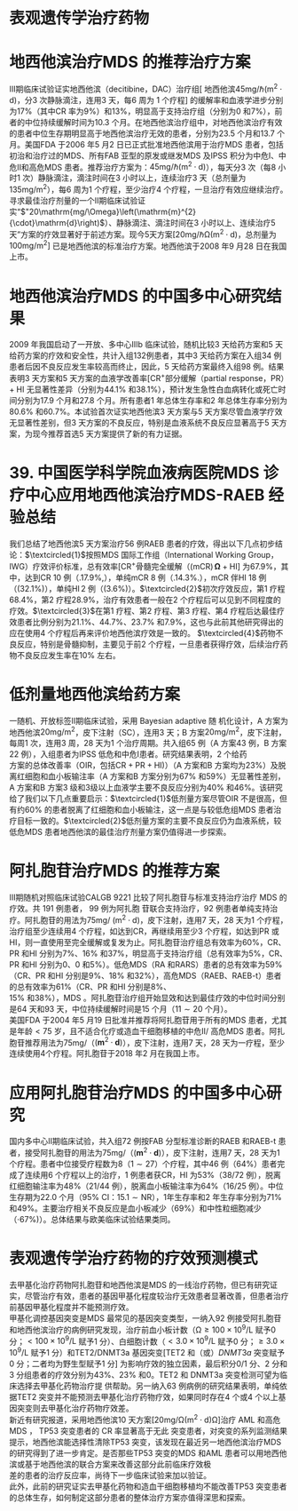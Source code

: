 # 表观遗传学治疗药物  
#  地西他滨治疗MDS 的推荐治疗方案  
Ⅲ期临床试验证实地西他滨（decitibine，DAC）治疗组[ 地西他滨$45\mathrm{{mg/\hbar\left(m^{2}{\cdot}d\right)}}$，分3 次静脉滴注，连用3 天，每6 周为 1 个疗程] 的缓解率和血液学进步分别为$17\%$（其中CR 率为$9\%$）和$13\%$，明显高于支持治疗组（分别为0 和$7\%$），前者的中位持续缓解时间为10.3 个月。在地西他滨治疗组中，对地西他滨治疗有效的患者中位生存期明显高于地西他滨治疗无效的患者，分别为23.5 个月和13.7 个月。美国FDA 于2006 年5 月2 日已正式批准地西他滨用于治疗MDS 患者，包括初治和治疗过的MDS、所有FAB 亚型的原发或继发MDS 及IPSS 积分为中危Ⅰ、中危Ⅱ和高危MDS 患者。推荐治疗方案为：$45\mathrm{{mg/\hbar\left(m^{2}{\cdot}d\right)}}$），每天分3 次（每8 小时1 次）静脉滴注，滴注时间在3 小时以上，连续治疗3 天（总剂量为$135\mathrm{mg/m^{2}}$），每6 周为1 个疗程，至少治疗4 个疗程，一旦治疗有效应继续治疗。寻求最佳治疗剂量的一个Ⅱ期临床试验证实“$"20\mathrm{mg/\Omega}\left(\mathrm{m}^{2}{\cdot}\mathrm{d}\right)$）、静脉滴注、滴注时间在3 小时以上、连续治疗5 天”方案的疗效显著好于前述方案。现今5天方案$[20\mathrm{{mg/\hbar\Omega}}\left(\mathrm{{m}}^{2}{\cdot}\mathrm{{d}}\right)$，总剂量为$100\mathrm{mg/m^{2}}]$ 已是地西他滨的标准治疗方案。地西他滨于2008 年9 月28 日在我国上市。  
#  地西他滨治疗MDS 的中国多中心研究结果  
2009 年我国启动了一开放、多中心Ⅲb 临床试验，随机比较3 天给药方案和5 天给药方案的疗效和安全性，共计入组132例患者，其中3 天给药方案在入组34 例患者后因不良反应发生率较高而终止，因此，5 天给药方案最终入组98 例。结果表明3 天方案和5 天方案的血液学改善率[CR$^+$部分缓解（partial response，PR）$+\;\mathrm{HI}$ 无显著性差异（分别为$44.1\%$ 和$38.1\%$），预计发生急性白血病转化或死亡时间分别为17.9 个月和27.8 个月。所有患者1 年总体生存率和2 年总体生存率分别为$80.6\%$ 和$60.7\%$。本试验首次证实地西他滨3 天方案与5 天方案尽管血液学疗效无显著性差别，但3 天方案的不良反应，特别是血液系统不良反应显著高于5 天方案，为现今推荐首选5 天方案提供了新的有力证据。  
# 39. 中国医学科学院血液病医院MDS 诊疗中心应用地西他滨治疗MDS-RAEB 经验总结  
我们总结了地西他滨5 天方案治疗56 例RAEB 患者的疗效，得出以下几点初步结论：$\textcircled{1}$按照MDS 国际工作组（International Working Group，IWG）疗效评价标准，总有效率[CR$^+$骨髓完全缓解（$\mathrm{(mCR)\,\pmb{\Omega}+H I]}$ 为$67.9\%$，其中，达到CR 10 例（$.17.9\%,$），单纯mCR 8 例（$.14.3\%.$），mCR 伴$\mathrm{HI}~18$ 例（$(32.1\%)$），单纯$\operatorname{HI}2$ 例（$(3.6\%)$）。$\textcircled{2}$初次疗效反应，第1 疗程$68.4\%$，第2 疗程$28.9\%$，治疗有效患者一般在2 个疗程后可以见到不同程度的疗效。$\textcircled{3}$在第1 疗程、第2 疗程、第3 疗程、第4 疗程后达最佳疗效患者比例分别为$21.1\%$、$44.7\%$、$23.7\%$ 和$7.9\%$，这也与此前其他研究得出的应在使用4 个疗程后再来评价地西他滨疗效是一致的。 $\textcircled{4}$药物不良反应，特别是骨髓抑制，主要见于前2 个疗程，一旦患者获得疗效，后续治疗药物不良反应发生率在$10\%$ 左右。  
#  低剂量地西他滨给药方案  
一随机、开放标签Ⅱ期临床试验，采用 Bayesian adaptive  随 机化设计，A 方案为地西他滨$20\mathrm{mg/m^{2}}$，皮下注射（SC），连用3 天；B 方案$20\mathrm{mg/m^{2}}$，皮下注射，每周1 次，连用3 周，28 天为1 个治疗周期。共入组65 例（A 方案43 例，B 方案22 例），入组患者为IPSS 低危和中危Ⅰ患者。研究结果表明，2 个给药  
方案的总体改善率（OIR，包括$\mathrm{{CR}+\mathrm{{PR}+\mathrm{{HI})}}}$）（A 方案和B 方案均为$23\%$）及脱离红细胞和血小板输注率（A 方案和B 方案分别为$67\%$ 和$59\%$）无显著性差别，A 方案和B 方案3 级和3级以上血液学主要不良反应分别为$40\%$ 和$46\%$。该研究给了我们以下几点重要启示：$\textcircled{1}$低剂量方案尽管OIR 不是很高，但有约$60\%$ 的患者脱离了红细胞和血小板输注，这一点是与较低危组MDS 患者治疗目标一致的。$\textcircled{2}$低剂量方案的主要不良反应仍为血液系统，较低危MDS 患者地西他滨的最佳治疗剂量方案仍值得进一步探索。  
#  阿扎胞苷治疗MDS 的推荐方案  
Ⅲ期随机对照临床试验CALGB 9221 比较了阿扎胞苷与标准支持治疗治疗 MDS  的疗效。共 191  例患者， 99  例为阿扎胞 苷联合支持治疗，92 例患者单纯支持治疗。阿扎胞苷的用法为$75\mathrm{{mg/~}\left(m^{2}{\cdot}d\right)}$，皮下注射，连用7 天，28 天为1 个疗程，治疗组至少连续用4 个疗程，如达到CR，再继续用至少3 个疗程，如达到PR 或HI，则一直使用至完全缓解或复发为止。阿扎胞苷治疗组总有效率为$60\%$，CR、PR 和HI 分别为$7\%$、$16\%$ 和$37\%$，明显高于支持治疗组（总有效率为$5\%$，CR、PR 和HI 分别为0、0 和$5\%$）。低危MDS（RA 和RARS）患者的总有效率为$59\%$（CR、PR 和HI 分别是$9\%$、$18\%$ 和$32\%$），高危MDS（RAEB、RAEB-t）患者的总有效率为$61\%$（CR、PR 和HI 分别是$8\%$、  
$15\%$ 和$38\%$），MDS 。阿扎胞苷治疗组开始显效和达到最佳疗效的中位时间分别是64 天和93 天，中位持续缓解时间是15 个月（$11\sim20$ 个月）。  
美国FDA 于2004 年5 月19 日批准并推荐将阿扎胞苷用于所有的MDS 患者，尤其是年龄$<75$ 岁，且不适合化疗或造血干细胞移植的中危Ⅱ/ 高危MDS 患者。阿扎胞苷推荐用法为$75\mathrm{mg/}$（$\left(\mathbf{m}^{2}{\cdot}\mathbf{d}\right)$），皮下注射，连用7 天，28 天为一疗程，至少连续使用4个疗程。阿扎胞苷于2018 年2 月在我国上市。  
#  应用阿扎胞苷治疗MDS 的中国多中心研究  
国内多中心Ⅱ期临床试验，共入组72 例按FAB 分型标准诊断的RAEB 和RAEB-t 患者，接受阿扎胞苷的用法为$75\mathrm{mg/}$（$\left(\mathbf{m}^{2}{\cdot}\mathbf{d}\right)$），皮下注射，连用7 天，28 天为1 个疗程。患者中位接受疗程数为8（$1\sim27$）个疗程，其中46 例（$64\%$）患者完成了连续用6 个疗程以上的治疗，1 例患者获CR，HI 为$53\%$（38/72 例），脱离红细胞输注率为$48\%$（21/44 例），脱离血小板输注率为$64\%$（16/25 例）。中位生存期为22.0 个月（$95\%$ CI：$15.1\sim\mathrm{NR}$），1年生存率和2 年生存率分别为$71\%$ 和$49\%$。主要治疗相关不良反应是血小板减少（$69\%$）和中性粒细胞减少（$\cdot67\%)$）。总体结果与欧美临床试验结果类同。  
#  表观遗传学治疗药物的疗效预测模式  
去甲基化治疗药物阿扎胞苷和地西他滨是MDS 的一线治疗药物，但已有研究证实，尽管治疗有效，患者的基因甲基化程度较治疗无效患者显著改善，但患者治疗前基因甲基化程度并不能预测疗效。  
甲基化调控基因突变是MDS 最常见的基因突变类型，一纳入92 例接受阿扎胞苷和地西他滨治疗的病例研究发现，治疗前血小板计数（$\mathrm{\Omega}\geqslant100\times10^{9}/\mathrm{L}$ 赋予0 分；$<100\times10^{9}/\mathrm{L}$ 赋予1 分）、白细胞计数（$<3.0\times10^{9}/\mathrm{L}$ 赋予0 分；$\geqslant3.0\times10^{9}/\mathrm{L}$ 赋予1 分）和TET2/DNMT3a 基因突变[TET2 和（或）$D N M T3a$ 突变赋予0 分；二者均为野生型赋予1 分] 为影响疗效的独立因素，最后积分0/1 分、2 分和3 分组患者的疗效分别为$43\%$、$23\%$ 和0。TET2  和 DNMT3a  突变检测可望为临床选择去甲基化药物治疗提 供帮助。另一纳入63 例病例的研究结果表明，单纯依据TET2 突变并不能预测去甲基化治疗药物疗效，如果同时存在4 个或4 个以上基因突变则去甲基化治疗药物疗效差。  
新近有研究报道，采用地西他滨10 天方案$\left[20\mathrm{mg/\Omega\left(m^{2}{\cdot}d\right)\Omega}\right]$治疗 AML  和高危 MDS ， TP53  突变患者的 CR  率显著高于无此 突变患者，对突变的系列监测结果提示，地西他滨能选择性清除TP53 突变，该发现在最近另一地西他滨治疗MDS 的研究得到了进一步肯定。是否那些TP53 突变的MDS 和AML 患者可以用地西他滨或基于地西他滨的联合方案来改善这部分此前临床疗效极  
差的患者的治疗反应率，尚待下一步临床试验来加以验证。  
此外，此前的研究证实去甲基化药物和造血干细胞移植均不能改善TP53 突变患者的总体生存，如何制定这部分患者的整体治疗方案亦值得深思和探索。  
